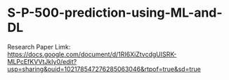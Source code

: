 # S-P-500-prediction-using-ML-and-DL

Research Paper Limk: https://docs.google.com/document/d/1RI6XiZtvcdgUISRK-MLPcEfKVVtJkIy0/edit?usp=sharing&ouid=102178547276285063046&rtpof=true&sd=true
